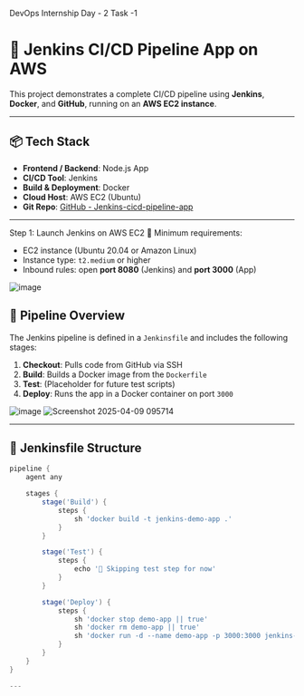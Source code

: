 DevOps Internship Day - 2
Task -1

# 🚀 Jenkins CI/CD Pipeline App on AWS

This project demonstrates a complete CI/CD pipeline using **Jenkins**, **Docker**, and **GitHub**, running on an **AWS EC2 instance**.

---

## 📦 Tech Stack

- **Frontend / Backend**: Node.js App
- **CI/CD Tool**: Jenkins
- **Build & Deployment**: Docker
- **Cloud Host**: AWS EC2 (Ubuntu)
- **Git Repo**: [GitHub - Jenkins-cicd-pipeline-app](https://github.com/sultanashah/Jenkins-cicd-pipeline-app)

---
 Step 1: Launch Jenkins on AWS EC2
🧱 Minimum requirements:
- EC2 instance (Ubuntu 20.04 or Amazon Linux)
- Instance type: `t2.medium` or higher
- Inbound rules: open **port 8080** (Jenkins) and **port 3000** (App)
  
![image](https://github.com/user-attachments/assets/3c6342bc-7516-488a-8435-6066b2e959f0)


## 🔧 Pipeline Overview

The Jenkins pipeline is defined in a `Jenkinsfile` and includes the following stages:

1. **Checkout**: Pulls code from GitHub via SSH
2. **Build**: Builds a Docker image from the `Dockerfile`
3. **Test**: (Placeholder for future test scripts)
4. **Deploy**: Runs the app in a Docker container on port `3000`

![image](https://github.com/user-attachments/assets/fa5a4c88-d47d-4d4e-b895-fbcda37849c5)
![Screenshot 2025-04-09 095714](https://github.com/user-attachments/assets/aec66699-0d78-4236-b42d-1c47efcea8f7)



---

## 📂 Jenkinsfile Structure

```groovy
pipeline {
    agent any

    stages {
        stage('Build') {
            steps {
                sh 'docker build -t jenkins-demo-app .'
            }
        }

        stage('Test') {
            steps {
                echo '🧪 Skipping test step for now'
            }
        }

        stage('Deploy') {
            steps {
                sh 'docker stop demo-app || true'
                sh 'docker rm demo-app || true'
                sh 'docker run -d --name demo-app -p 3000:3000 jenkins-demo-app'
            }
        }
    }
}

---




